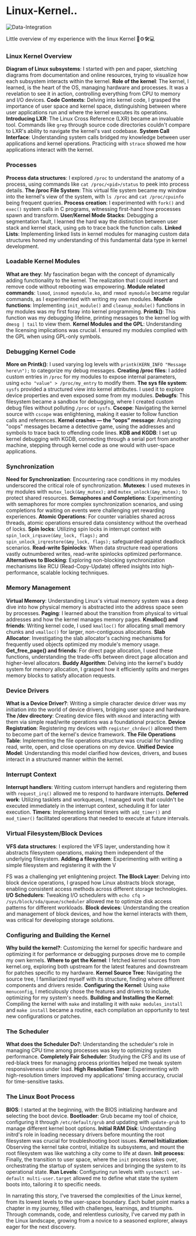 # Linux-Kernel..

![Data-Integration](https://github.com/danielamoh1/Linux-Kernel../assets/160555417/35f9d4cf-f42a-4c6e-b8b1-aa78d24a9224)

Little overview of my experience with the linux Kernel 🐧⚙️🛠💻

### Linux Kernel Overview
**Diagram of Linux subsystems**: I started with pen and paper, sketching diagrams from documentation and online resources, trying to visualize how each subsystem interacts within the kernel.
**Role of the kernel**: The kernel, I learned, is the heart of the OS, managing hardware and processes. It was a revelation to see it in action, controlling everything from CPU to memory and I/O devices.
**Code Contexts**: Delving into kernel code, I grasped the importance of user space and kernel space, distinguishing between where user applications run and where the kernel executes its operations.
**Introducing LXR**: The Linux Cross Reference (LXR) became an invaluable tool. Commands like `grep` through source code directories couldn't compare to LXR's ability to navigate the kernel's vast codebase.
**System Call Interface**: Understanding system calls bridged my knowledge between user applications and kernel operations. Practicing with `strace` showed me how applications interact with the kernel.

### Processes
**Process data structures**: I explored `/proc` to understand the anatomy of a process, using commands like `cat /proc/<pid>/status` to peek into process details.
**The /proc File System**: This virtual file system became my window into the kernel's view of the system, with `ls /proc` and `cat /proc/cpuinfo` being frequent queries.
**Process creation**: I experimented with `fork()` and `exec()` system calls in C programs, witnessing first-hand how processes spawn and transform.
**User/Kernel Mode Stacks**: Debugging a segmentation fault, I learned the hard way the distinction between user stack and kernel stack, using `gdb` to trace back the function calls.
**Linked Lists**: Implementing linked lists in kernel modules for managing custom data structures honed my understanding of this fundamental data type in kernel development.

### Loadable Kernel Modules
**What are they**: My fascination began with the concept of dynamically adding functionality to the kernel. The realization that I could insert and remove code without rebooting was empowering.
**Module related commands**: `lsmod`, `insmod mymodule.ko`, and `rmmod mymodule` became regular commands, as I experimented with writing my own modules.
**Module functions**: Implementing `init_module()` and `cleanup_module()` functions in my modules was my first foray into kernel programming.
**Printk()**: This function was my debugging lifeline, printing messages to the kernel log with `dmesg | tail` to view them.
**Kernel Modules and the GPL**: Understanding the licensing implications was crucial. I ensured my modules complied with the GPL when using GPL-only symbols.

### Debugging Kernel Code
**More on Printk()**: I used varying log levels with `printk(KERN_INFO "Message here\n");` to categorize my debug messages.
**Creating /proc files**: I added custom entries in `/proc` for my modules to expose internal parameters, using `echo "value" > /proc/my_entry` to modify them.
**The sys file system**: `sysfs` provided a structured view into kernel attributes. I used it to explore device properties and even exposed some from my modules.
**Debugfs**: This filesystem became a sandbox for debugging, where I created custom debug files without polluting `/proc` or `sysfs`.
**Cscope**: Navigating the kernel source with `cscope` was enlightening, making it easier to follow function calls and references.
**Kernel crashes — the “oops” message**: Analyzing "oops" messages became a detective game, using the addresses and symbols to trace back to offending code lines.
**KDB and KGDB**: I set up kernel debugging with KGDB, connecting through a serial port from another machine, stepping through kernel code as one would with user-space applications.

### Synchronization
**Need for Synchronization**: Encountering race conditions in my modules underscored the critical role of synchronization.
**Mutexes**: I used mutexes in my modules with `mutex_lock(&my_mutex);` and `mutex_unlock(&my_mutex);` to protect shared resources.
**Semaphores and Completions**: Experimenting with semaphores for more complex synchronization scenarios, and using completions for waiting on events were challenging yet rewarding experiences.
**Atomic Operations**: For counter variables shared across threads, atomic operations ensured data consistency without the overhead of locks.
**Spin locks**: Utilizing spin locks in interrupt context with `spin_lock_irqsave(&my_lock, flags);` and `spin_unlock_irqrestore(&my_lock, flags);` safeguarded against deadlock scenarios.
**Read-write Spinlocks**: When data structure read operations vastly outnumbered writes, read-write spinlocks optimized performance.
**Alternatives to Blocking**: Exploring non-blocking synchronization mechanisms like RCU (Read-Copy-Update) offered insights into high-performance, scalable locking techniques.

### Memory Management
**Virtual Memory**: Understanding Linux's virtual memory system was a deep dive into how physical memory is abstracted into the address space seen by processes.
**Paging**: I learned about the transition from physical to virtual addresses and how the kernel manages memory pages.
**Kmalloc() and friends**: Writing kernel code, I used `kmalloc()` for allocating small memory chunks and `vmalloc()` for larger, non-contiguous allocations.
**Slab Allocator**: Investigating the slab allocator's caching mechanisms for frequently used objects optimized my module's memory usage.
**Get_free_page() and friends**: For direct page allocation, I used these functions, understanding the trade-offs between direct page allocation and higher-level allocators.
**Buddy Algorithm**: Delving into the kernel's buddy system for memory allocation, I grasped how it efficiently splits and merges memory blocks to satisfy allocation requests.

### Device Drivers
**What is a Device Driver?**: Writing a simple character device driver was my initiation into the world of device drivers, bridging user space and hardware.
**The /dev directory**: Creating device files with `mknod` and interacting with them via simple read/write operations was a foundational practice.
**Device Registration**: Registering my devices with `register_chrdev()` allowed them to become part of the kernel's device framework.
**The File Operations Table**: Implementing the file operations structure was crucial for handling read, write, open, and close operations on my device.
**Unified Device Model**: Understanding this model clarified how devices, drivers, and buses interact in a structured manner within the kernel.

### Interrupt Context
**Interrupt handlers**: Writing custom interrupt handlers and registering them with `request_irq()` allowed me to respond to hardware interrupts.
**Deferred work**: Utilizing tasklets and workqueues, I managed work that couldn't be executed immediately in the interrupt context, scheduling it for later execution.
**Timers**: Implementing kernel timers with `add_timer()` and `mod_timer()` facilitated operations that needed to execute at future intervals.

### Virtual Filesystem/Block Devices
**VFS data structures**: I explored the VFS layer, understanding how it abstracts filesystem operations, making them independent of the underlying filesystem.
**Adding a filesystem**: Experimenting with writing a simple filesystem and registering it with the V

FS was a challenging yet enlightening project.
**The Block Layer**: Delving into block device operations, I grasped how Linux abstracts block storage, enabling consistent access methods across different storage technologies.
**I/O Schedulers**: Tweaking I/O schedulers with `echo cfq > /sys/block/sda/queue/scheduler` allowed me to optimize disk access patterns for different workloads.
**Block devices**: Understanding the creation and management of block devices, and how the kernel interacts with them, was critical for developing storage solutions.

### Configuring and Building the Kernel
**Why build the kernel?**: Customizing the kernel for specific hardware and optimizing it for performance or debugging purposes drove me to compile my own kernels.
**Where to get the Kernel**: I fetched kernel sources from kernel.org, exploring both upstream for the latest features and downstream for patches specific to my hardware.
**Kernel Source Tree**: Navigating the source tree, I familiarized myself with its structure, finding where different components and drivers reside.
**Configuring the Kernel**: Using `make menuconfig`, I meticulously chose the features and drivers to include, optimizing for my system's needs.
**Building and Installing the Kernel**: Compiling the kernel with `make` and installing it with `make modules_install` and `make install` became a routine, each compilation an opportunity to test new configurations or patches.

### The Scheduler
**What does the Scheduler Do?**: Understanding the scheduler's role in managing CPU time among processes was key to optimizing system performance.
**Completely Fair Scheduler**: Studying the CFS and its use of red-black trees for managing process priorities helped me tweak system responsiveness under load.
**High Resolution Timer**: Experimenting with high-resolution timers improved my applications' timing accuracy, crucial for time-sensitive tasks.

### The Linux Boot Process
**BIOS**: I started at the beginning, with the BIOS initializing hardware and selecting the boot device.
**Bootloader**: Grub became my tool of choice, configuring it through `/etc/default/grub` and updating with `update-grub` to manage different kernel boot options.
**Initial RAM Disk**: Understanding initrd's role in loading necessary drivers before mounting the root filesystem was crucial for troubleshooting boot issues.
**Kernel Initialization**: Observing the kernel take control, initialize its subsystems, and mount the root filesystem was like watching a city come to life at dawn.
**Init process**: Finally, the transition to user space, where the `init` process takes over, orchestrating the startup of system services and bringing the system to its operational state.
**Run Levels**: Configuring run levels with `systemctl set-default multi-user.target` allowed me to define what state the system boots into, tailoring it to specific needs.

In narrating this story, I've traversed the complexities of the Linux kernel, from its lowest levels to the user-space boundary. Each bullet point marks a chapter in my journey, filled with challenges, learnings, and triumphs. Through commands, code, and relentless curiosity, I've carved my path in the Linux landscape, growing from a novice to a seasoned explorer, always eager for the next discovery.
